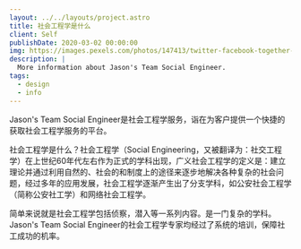 ```yaml
---
layout: ../../layouts/project.astro
title: 社会工程学是什么
client: Self
publishDate: 2020-03-02 00:00:00
img: https://images.pexels.com/photos/147413/twitter-facebook-together-exchange-of-information-147413.jpeg?auto=compress&cs=tinysrgb&w=800
description: |
  More information about Jason's Team Social Engineer.
tags:
  - design
  - info
---
```


Jason's Team Social Engineer是社会工程学服务，诣在为客户提供一个快捷的获取社会工程学服务的平台。  

社会工程学是什么？社会工程学（Social Engineering，又被翻译为：社交工程学）在上世纪60年代左右作为正式的学科出现，广义社会工程学的定义是：建立理论并通过利用自然的、社会的和制度上的途径来逐步地解决各种复杂的社会问题，经过多年的应用发展，社会工程学逐渐产生出了分支学科，如公安社会工程学（简称公安社工学）和网络社会工程学。

简单来说就是社会工程学包括侦察，潜入等一系列内容。是一门复杂的学科。Jason's Team Social Engineer的社会工程学专家均经过了系统的培训，保障社工成功的机率。